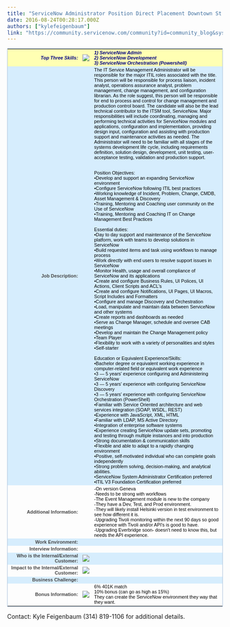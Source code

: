 ```yaml
---
title: "ServiceNow Administrator Position Direct Placement Downtown St Louis"
date: 2016-08-24T00:28:17.000Z
authors: ["kylefeigenbaum"]
link: "https://community.servicenow.com/community?id=community_blog&sys_id=bd3daae5dbd0dbc01dcaf3231f9619ab"
---
```

<table border="0" cellpadding="0" cellspacing="0" class="tablecontainer" style="border: 1px solid rgb(170, 194, 219); color: rgb(0, 0, 0); font-family: sans-serif; font-size: 10.88px; width: 100%;"><tbody><tr><td class="reqdetails-labelhighlight" style="color: navy; font-weight: bold; text-align: right; font-style: italic; background-color: #ffffb3;" width="35%">Top Three Skills:</td><td class="reqdetails-labelhighlight" style="color: navy; font-weight: bold; text-align: right; font-style: italic; background-color: #ffffb3;" width="1%"><label class="blue" style="color: blue;"><img class="jive-image" src="http://rws.allegisgroup.com/RWS/images/ic_info_tooltip.png"/></label></td><td class="reqdetails-valuehighlight" colspan="3" style="color: navy; font-weight: bold; font-style: italic; background-color: #ffffb3;" width="65%"><span>1) ServiceNow Admin<br/>2) ServiceNow Development<br/>3) ServiceNow Orchestration (Powershell) </span></td></tr><tr><td class="dataheadertopblueshade" style="color: #454545; font-weight: bold; text-align: right; background-color: #d6edfd;" width="35%">Job Description:</td><td class="dataheadertopblueshade" style="color: #454545; font-weight: bold; text-align: right; background-color: #d6edfd;" width="1%"> </td><td class="dataTopLeftAlignBlueShade" colspan="3" style="background-color: #d6edfd;" width="65%"><span>The IT Service Management Administrator will be responsible for the major ITIL roles associated with the title. This person will be responsible for process liaison, incident analyst, operations assurance analyst, problem management, change management, and configuration librarian. As the role suggest, this person will be responsible for end to process and control for change management and production control board. The candidate will also be the lead technical contributor to the ITSM tool, ServiceNow. Major responsibilities will include coordinating, managing and performing technical activities for ServiceNow modules and applications, configuration and implementation, providing design input, configuration and assisting with production support and maintenance activities as needed. The Administrator will need to be familiar with all stages of the systems development life cycle, including requirements definition, solution design, development, unit testing, user-acceptance testing, validation and production support. <br/><br/><br/>Position Objectives: <br/>•Develop and support an expanding ServiceNow environment<br/>•Configure ServiceNow following ITIL best practices<br/>•Working knowledge of Incident, Problem, Change, CMDB, Asset Management &amp; Discovery<br/>•Training, Mentoring and Coaching user community on the Use of ServiceNow<br/>•Training, Mentoring and Coaching IT on Change Management Best Practices<br/><br/>Essential duties: <br/>•Day to day support and maintenance of the ServiceNow platform, work with teams to develop solutions in ServiceNow<br/>•Build requested items and task using workflows to manage process<br/>•Work directly with end users to resolve support issues in ServiceNow<br/>•Monitor Health, usage and overall compliance of ServiceNow and its applications<br/>•Create and configure Business Rules, UI Polices, UI Actions, Client Scripts and ACL's<br/>•Create and configure Notifications, UI Pages, UI Macros, Script Includes and Formatters<br/>•Configure and manage Discovery and Orchestration<br/>•Load, manipulate and maintain data between ServiceNow and other systems<br/>•Create reports and dashboards as needed<br/>•Serve as Change Manager, schedule and oversee CAB meetings<br/>•Develop and maintain the Change Management policy<br/>•Team Player<br/>•Flexibility to work with a variety of personalities and styles<br/>•Self-starter<br/><br/>Education or Equivalent Experience/Skills: <br/>•Bachelor degree or equivalent working experience in computer-related field or equivalent work experience<br/>•3 — 5 years' experience configuring and Administering ServiceNow <br/>•3 — 5 years' experience with configuring ServiceNow Discovery<br/>•3 — 5 years' experience with configuring ServiceNow Orchestration (PowerShell)<br/>•Familiar with Service Oriented architecture and web services integration (SOAP, WSDL, REST)<br/>•Experience with JavaScript, XML, HTML<br/>•Familiar with LDAP, MS Active Directory<br/>•Integration of enterprise software systems<br/>•Experience creating ServiceNow update sets, promoting and testing through multiple instances and into production<br/>•Strong documentation &amp; communication skills <br/>•Flexible and able to adapt to a rapidly changing environment <br/>•Positive, self-motivated individual who can complete goals independently <br/>•Strong problem solving, decision-making, and analytical abilities.<br/>•ServiceNow System Administrator Certification preferred<br/>•ITIL V3 Foundation Certification preferred </span></td></tr><tr><td class="dataheadertop" style="color: #454545; font-weight: bold; text-align: right;" width="35%">Additional Information:</td><td class="dataheadertop" style="color: #454545; font-weight: bold; text-align: right;" width="1%"> </td><td class=" " width="65%"><span>-On version Geneva<br/>-Needs to be strong with workflows<br/>-The Event Management module is new to the company<br/>-They have a Dev, Test, and Prod environment.<br/>-They will likely install Helsinki version in test environment to see how different it is.<br/>-Upgrading Tivoli monitoring within the next 90 days so good experience with Tivoli and/or API's is good to have.<br/>-Upgrading Everbridge soon- doesn't need to know this, but needs the API experience. </span></td></tr><tr><td class="dataheadertopblueshade" style="color: #454545; font-weight: bold; text-align: right; background-color: #d6edfd;" width="35%">Work Environment:</td><td class="dataheadertopblueshade" style="color: #454545; font-weight: bold; text-align: right; background-color: #d6edfd;" width="1%"> </td><td class="dataTopLeftAlignBlueShade" style="background-color: #d6edfd;" width="65%"><span> </span></td></tr><tr><td class="dataheadertop" style="color: #454545; font-weight: bold; text-align: right;" width="35%">Interview Information:</td><td class="dataheadertop" style="color: #454545; font-weight: bold; text-align: right;" width="1%"> </td><td class=" " width="65%"><span> </span></td></tr><tr><td class="dataheadertopblueshade" style="color: #454545; font-weight: bold; text-align: right; background-color: #d6edfd;" width="35%">Who is the Internal/External Customer:</td><td class="dataheadertopblueshade" style="color: #454545; font-weight: bold; text-align: right; background-color: #d6edfd;" width="1%"><label class="blue" style="color: blue;"><img class="jive-image" src="http://rws.allegisgroup.com/RWS/images/callout_question.gif"/></label></td><td class="dataTopLeftAlignBlueShade" style="background-color: #d6edfd;" width="65%"><span> </span></td></tr><tr><td class="dataheadertop" style="color: #454545; font-weight: bold; text-align: right;" width="35%">Impact to the Internal/External Customer:</td><td class="dataheadertop" style="color: #454545; font-weight: bold; text-align: right;" width="1%"><label class="blue" style="color: blue;"><img class="jive-image" src="http://rws.allegisgroup.com/RWS/images/callout_question.gif"/></label></td><td class=" " width="65%"><span> </span></td></tr><tr><td class="dataheadertopblueshade" style="color: #454545; font-weight: bold; text-align: right; background-color: #d6edfd;" width="35%">Business Challenge:</td><td class="dataheadertopblueshade" style="color: #454545; font-weight: bold; text-align: right; background-color: #d6edfd;" width="1%"> </td><td class="dataTopLeftAlignBlueShade" style="background-color: #d6edfd;" width="65%"><span> </span></td></tr><tr><td class="dataheadertop" style="color: #454545; font-weight: bold; text-align: right;" width="35%">Bonus Information:</td><td class="dataheadertop" style="color: #454545; font-weight: bold; text-align: right;" width="1%"><label class="blue" style="color: blue;"><img class="jive-image" src="http://rws.allegisgroup.com/RWS/images/callout_question.gif"/></label></td><td class=" " width="65%"><span>6% 401K match<br/>10% bonus (can go as high as 15%)<br/>They can create the ServiceNow environment they way that they want. </span></td></tr></tbody></table><p> Contact: Kyle Feigenbaum (314) 819-1106 for additional details. </p>